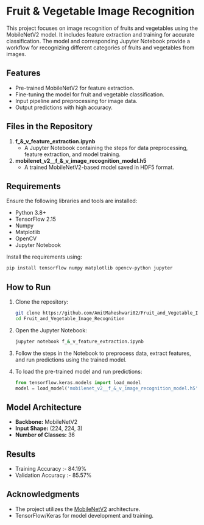 # Fruit & Vegetable Image Recognition

This project focuses on image recognition of fruits and vegetables using the MobileNetV2 model. It includes feature extraction and training for accurate classification. The model and corresponding Jupyter Notebook provide a workflow for recognizing different categories of fruits and vegetables from images.

## Features
- Pre-trained MobileNetV2 for feature extraction.
- Fine-tuning the model for fruit and vegetable classification.
- Input pipeline and preprocessing for image data.
- Output predictions with high accuracy.

## Files in the Repository
1. **f_&_v_feature_extraction.ipynb**
   - A Jupyter Notebook containing the steps for data preprocessing, feature extraction, and model training.
2. **mobilenet_v2__f_&_v_image_recognition_model.h5**
   - A trained MobileNetV2-based model saved in HDF5 format.

## Requirements
Ensure the following libraries and tools are installed:
- Python 3.8+
- TensorFlow 2.15
- Numpy
- Matplotlib
- OpenCV
- Jupyter Notebook

Install the requirements using:
```bash
pip install tensorflow numpy matplotlib opencv-python jupyter
```

## How to Run
1. Clone the repository:
   ```bash
   git clone https://github.com/AmitMaheshwari02/Fruit_and_Vegetable_Image_Recognition.git
   cd Fruit_and_Vegetable_Image_Recognition
   ```

2. Open the Jupyter Notebook:
   ```bash
   jupyter notebook f_&_v_feature_extraction.ipynb
   ```

3. Follow the steps in the Notebook to preprocess data, extract features, and run predictions using the trained model.

4. To load the pre-trained model and run predictions:
   ```python
   from tensorflow.keras.models import load_model
   model = load_model('mobilenet_v2__f_&_v_image_recognition_model.h5')
   ```

## Model Architecture
- **Backbone:** MobileNetV2
- **Input Shape:** (224, 224, 3)
- **Number of Classes:** 36

## Results
- Training Accuracy :- 84.19%
- Validation Accuracy :- 85.57%

## Acknowledgments
- The project utilizes the [MobileNetV2](https://arxiv.org/abs/1801.04381) architecture.
- TensorFlow/Keras for model development and training.

